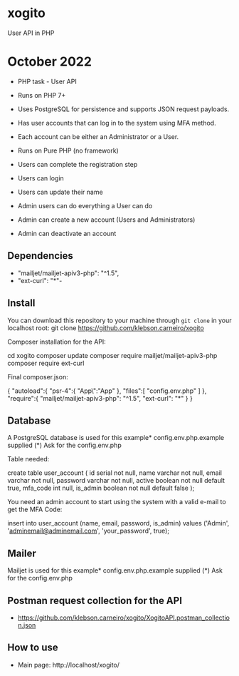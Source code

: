 # xogito
User API in PHP

# October 2022
- PHP task - User API

- Runs on PHP 7+
- Uses PostgreSQL for persistence and supports JSON request payloads. 
- Has user accounts that can log in to the system using MFA method. 
- Each account can be either an Administrator or a User.
- Runs on Pure PHP (no framework)
- Users can complete the registration step
- Users can login
- Users can update their name
- Admin users can do everything a User can do
- Admin can create a new account (Users and Administrators)
- Admin can deactivate an account

## Dependencies

- "mailjet/mailjet-apiv3-php": "^1.5",
- "ext-curl": "*"-   

## Install

You can download this repository to your machine through `git clone` in your localhost root:
git clone https://github.com/klebson.carneiro/xogito

Composer installation for the API:

cd xogito
composer update
composer require mailjet/mailjet-apiv3-php
composer require ext-curl

Final composer.json:

{
    "autoload":{
        "psr-4":{
            "App\\":"App"
        },
        "files":[
            "config.env.php"
        ]
    },
    "require":{
        "mailjet/mailjet-apiv3-php": "^1.5",
        "ext-curl": "*"
    }
}

## Database

A PostgreSQL database is used for this example*
config.env.php.example supplied
(*) Ask for the config.env.php

Table needed:

create table user_account (
    id serial not null,
    name varchar not null,
    email varchar not null,
    password varchar not null,
    active boolean not null default true,
    mfa_code int null,
    is_admin boolean not null default false
);

You need an admin account to start using the system with a valid e-mail to get the MFA Code:

insert into user_account (name, email, password, is_admin) values ('Admin', 'adminemail@adminemail.com', 'your_password', true);

## Mailer

Mailjet is used for this example*
config.env.php.example supplied
(*) Ask for the config.env.php

## Postman request collection for the API
- https://github.com/klebson.carneiro/xogito/XogitoAPI.postman_collection.json

## How to use

-   Main page: http://localhost/xogito/
